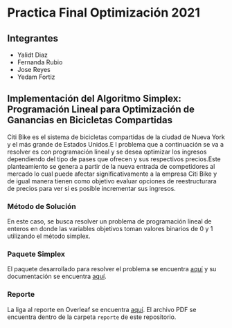 # Practica Final Optimización 2021

## Integrantes

*  Yalidt Diaz
*  Fernanda Rubio
*  Jose Reyes
*  Yedam Fortiz

## Implementación del Algoritmo Simplex: Programación Lineal para Optimización de Ganancias en Bicicletas Compartidas

Citi Bike es el sistema de bicicletas compartidas de la ciudad de Nueva York y el más grande de Estados Unidos.E l problema que a continuación se va a resolver es con programación lineal  y se desea optimizar los ingresos dependiendo del tipo de pases que ofrecen y sus respectivos precios.Este planteamiento se genera a partir de la nueva entrada de competidores al mercado lo cual puede afectar significativamente a la empresa Citi Bike y de igual manera tienen como objetivo evaluar opciones de reestructurara de precios para ver si es posible incrementar sus ingresos.

### Método de Solución

En este caso, se busca resolver un problema de programación lineal de enteros en donde las variables objetivos toman valores binarios de $0$ y $1$ utilizando el método simplex. 

### Paquete Simplex

El paquete desarrollado para resolver el problema se encuentra [aquí](https://github.com/optimizacion-2-2021-1-gh-classroom/practica-1-segunda-parte-yefovar) y su documentación se encuentra [aquí](https://optimizacion-2-2021-1-gh-classroom.github.io/practica-1-segunda-parte-yefovar/index.html#).

### Reporte

La liga al reporte en Overleaf se encuentra [aquí](https://www.overleaf.com/read/mrqyqwnzksdb). El archivo PDF se encuentra dentro de la carpeta `reporte` de este repositorio. 


